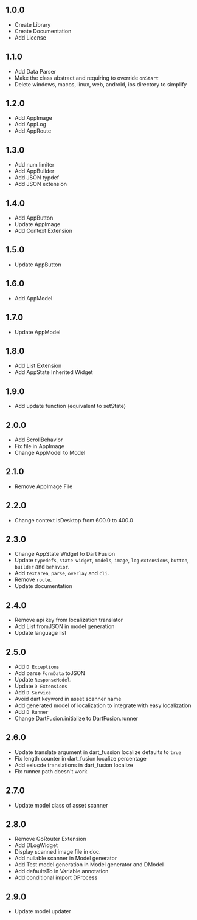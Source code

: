 ## 1.0.0
* Create Library
* Create Documentation
* Add License
## 1.1.0
* Add Data Parser
* Make the class abstract and requiring to override `onStart`
* Delete windows, macos, linux, web, android, ios directory to simplify
## 1.2.0
* Add AppImage
* Add AppLog
* Add AppRoute
## 1.3.0
* Add num limiter
* Add AppBuilder
* Add JSON typdef
* Add JSON extension
## 1.4.0
* Add AppButton
* Update AppImage
* Add Context Extension
## 1.5.0
* Update AppButton
## 1.6.0
* Add AppModel
## 1.7.0
* Update AppModel
## 1.8.0
* Add List Extension
* Add AppState Inherited Widget
## 1.9.0
* Add update function (equivalent to setState)
## 2.0.0
* Add ScrollBehavior
* Fix file in AppImage
* Change AppModel to Model
## 2.1.0
* Remove AppImage File
## 2.2.0
* Change context isDesktop from 600.0 to 400.0
## 2.3.0
* Change AppState Widget to Dart Fusion
* Update `typedefs`, `state widget`, `models`, `image`, `log` `extensions`, `button`, `builder` and `behavior`.
* Add `textarea`, `parse`, `overlay` and `cli`.
* Remove `route`.
* Update documentation
## 2.4.0
* Remove api key from localization translator
* Add List fromJSON in model generation
* Update language list
## 2.5.0
* Add `D Exceptions`
* Add parse `FormData` toJSON
* Update `ResponseModel`.
* Update `D Extensions`
* Add `D Service`
* Avoid dart keyword in asset scanner name
* Add generated model of localization to integrate with easy localization
* Add `D Runner`
* Change DartFusion.initialize to DartFusion.runner
## 2.6.0
* Update translate argument in dart_fussion localize defaults to `true`
* Fix length counter in dart_fusion localize percentage
* Add exlucde translations in dart_fusion localize
* Fix runner path doesn't work
## 2.7.0
* Update model class of asset scanner
## 2.8.0
* Remove GoRouter Extension
* Add DLogWidget
* Display scanned image file in doc.
* Add nullable scanner in Model generator
* Add Test model generation in Model generator and DModel
* Add defaultsTo in Variable annotation
* Add conditional import DProcess
## 2.9.0
* Update model updater
